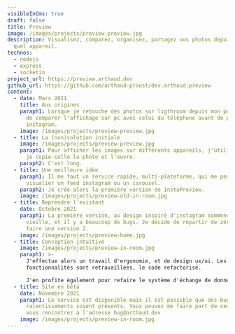 ```yaml
---
visibleInCms: true
draft: false
title: Preview
image: /images/projects/preview-preview.jpg
description: Visualisez, comparez, organisez, partagez vos photos depuis n'importe
  quel appareil.
technos:
  - nodejs
  - express
  - socketio
project_url: https://preview.arthaud.dev
github_url: https://github.com/arthaud-proust/dev.arthaud.preview
content:
  - date: Mars 2021
    title: Aux origines
    paraph1: Lorsque je retouche des photos sur ligthroom depuis mon pc, j'ai envie
      de comparer l'affichage sur pc avec celui du téléphone avant de poster sur
      instagram.
    image: /images/projects/preview-preview.jpg
  - title: La (non)solution initiale
    image: /images/projects/preview-preview.jpg
    paraph1: Pour afficher les images sur différents appareils, j'utilise un cable,
      je copie-colle la photo et l'ouvre.
    paraph2: C'est long.
  - title: Une meilleure idée
    paraph1: Il me faut un service rapide, multi-plateforme, qui me permette de
      visualier un feed instagram ou un carousel.
    paraph2: Je crée alors la première version de InstaPreview.
    image: /images/projects/preview-old-in-room.jpg
  - title: Reprendre l'existant
    date: Octobre 2021
    paraph1: La première version, au design inspiré d'instagram commence à se faire
      vieille, et il y a beaucoup de bugs. Je décide de repartir de zéro, et de
      faire une version 2.
    image: /images/projects/preview-home.jpg
  - title: Conception intuitive
    image: /images/projects/preview-in-room.jpg
    paraph1: >-
      J'effectue alors un travail d'ergonomie, et de design ux/ui. Les
      fonctionnalités sont retravaillées, le code refactorisé.

      J'en profite également pour refaire le système d'échange de données en temps réel.
  - title: Site en bêta
    date: Novembre 2021
    paraph1: Le service est disponible mais il est possible que des bugs ou des
      ralentissements soient présents. Vous pouvez me faire part de ceux que
      vous rencontrez à l'adresse bug@arthaud.dev
    image: /images/projects/preview-in-room.jpg
---
```

